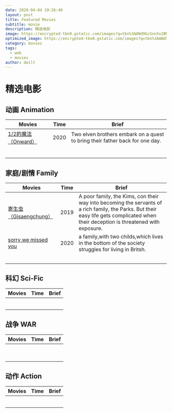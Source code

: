```yaml
---
date: 2020-04-04 19:26:40
layout: post
title: Featured Movies
subtitle: movie 
description: 精选电影
image: https://encrypted-tbn0.gstatic.com/images?q=tbn%3AANd9GcSnnXx2BNbT2mTfht8N1tRvTzVj4DMkZr9VRr6IKZY57T60BT2V&usqp=CAU
optimized_image: https://encrypted-tbn0.gstatic.com/images?q=tbn%3AANd9GcSnnXx2BNbT2mTfht8N1tRvTzVj4DMkZr9VRr6IKZY57T60BT2V&usqp=CAU
category: movies
tags:
  - web
  - movies
author: deilt
---
```


# 精选电影

## 动画 Animation
| Movies | Time | Brief |
| ------ | ------ | ------ |
| [1/2的魔法（Onward）](https://www.imdb.com/title/tt7146812/?ref_=hm_fanfav_tt_17_pd_fp1) | 2020 | Two elven brothers embark on a quest to bring their father back for one day. |
| []() |  |  |
| []() |  |  |
| []() |  |  |
| []() |  |  |
| []() |  |  |
| []() |  |  |

## 家庭/剧情 Family
| Movies | Time | Brief |
| ------ | ------ | ------ |
| [寄生虫（Gisaengchung）](https://www.imdb.com/title/tt6751668/?ref_=hm_fanfav_tt_2_pd_fp1) | 2019 | A poor family, the Kims, con their way into becoming the servants of a rich family, the Parks. But their easy life gets complicated when their deception is threatened with exposure. |
| [sorry,we missed you]() | 2020 | a family,with two childs,which lives in the bottom of the society struggles for living in Britsh. |
| []() |  |  |
| []() |  |  |
| []() |  |  || []() |  |  |
| []() |  |  |
| []() |  |  |

## 科幻 Sci-Fic
| Movies | Time | Brief |
| ------ | ------ | ------ |
| []() |  |  |
| []() |  |  |
| []() |  |  |
| []() |  |  |
| []() |  |  |
| []() |  |  |


## 战争 WAR
| Movies | Time | Brief |
| ------ | ------ | ------ |
| []() |  |  |
| []() |  |  |
| []() |  |  |
| []() |  |  |
| []() |  |  |
| []() |  |  |
| []() |  |  |
| []() |  |  |
| []() |  |  |

## 动作 Action
| Movies | Time | Brief |
| ------ | ------ | ------ |
| []() |  |  |
| []() |  |  |
| []() |  |  |
| []() |  |  |
| []() |  |  |
| []() |  |  |